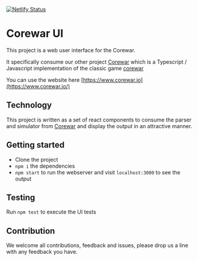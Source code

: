 [![Netlify Status](https://api.netlify.com/api/v1/badges/9b7a33cc-31cd-4578-854c-142a40d98be5/deploy-status)](https://app.netlify.com/sites/fervent-colden-f3a70c/deploys)

# Corewar UI

This project is a web user interface for the Corewar.

It specifically consume our other project [Corewar](https://github.com/gareththegeek/corewar) which is a Typescript / Javascript implementation of the classic game [corewar](https://en.wikipedia.org/wiki/Core_War)

You can use the website here [https://www.corewar.io](https://www.corewar.io/)

## Technology

This project is written as a set of react components to consume the parser and simulator from [Corewar](https://github.com/gareththegeek/corewar) and display the output in an attractive manner.

## Getting started

- Clone the project
- `npm i` the dependencies
- `npm start` to run the webserver and visit `localhost:3000` to see the output

## Testing

Run `npm test` to execute the UI tests

## Contribution

We welcome all contributions, feedback and issues, please drop us a line with any feedback you have.
